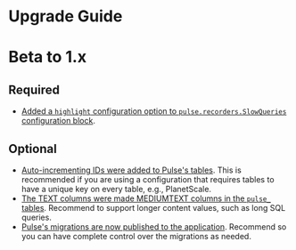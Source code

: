 # Upgrade Guide

# Beta to 1.x

## Required

- [Added a `highlight` configuration option to `pulse.recorders.SlowQueries` configuration block](https://github.com/laravel/pulse/pull/185).

## Optional

- [Auto-incrementing IDs were added to Pulse's tables](https://github.com/laravel/pulse/pull/142). This is recommended if you are using a configuration that requires tables to have a unique key on every table, e.g., PlanetScale.
- [The TEXT columns were made MEDIUMTEXT columns in the `pulse_` tables](https://github.com/laravel/pulse/pull/185). Recommend to support longer content values, such as long SQL queries.
- [Pulse's migrations are now published to the application](https://github.com/laravel/pulse/pull/81). Recommend so you can have complete control over the migrations as needed.
